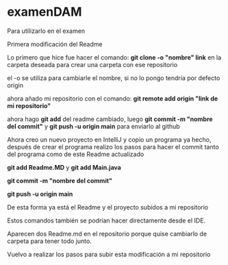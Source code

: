 # examenDAM
Para utilizarlo en el examen

Primera modificación del Readme

Lo primero que hice fue hacer el comando: **git clone -o "nombre" link** en la carpeta deseada para crear una carpeta con ese repositorio

el -o se utiliza para cambiarle el nombre, si no lo pongo tendría por defecto origin

ahora añado mi repositorio con el comando: **git remote add origin "link de mi repositorio"**

ahora hago **git add** del readme cambiado, luego **git commit -m "nombre del commit"** y **git push -u origin main** para enviarlo al github

Ahora creo un nuevo proyecto en IntelliJ y copio un programa ya hecho, después de crear el programa realizo los pasos para hacer el commit tanto del programa como de este Readme actualizado

**git add Readme.MD** y **git add Main.java**

**git commit -m "nombre del commit"** 

**git push -u origin main**

De esta forma ya está el Readme y el proyecto subidos a mi repositorio

Estos comandos también se podrían hacer directamente desde el IDE.

Aparecen dos Readme.md en el repositorio porque quise cambiarlo de carpeta para tener todo junto.

Vuelvo a realizar los pasos para subir esta modificación a mi repositorio
